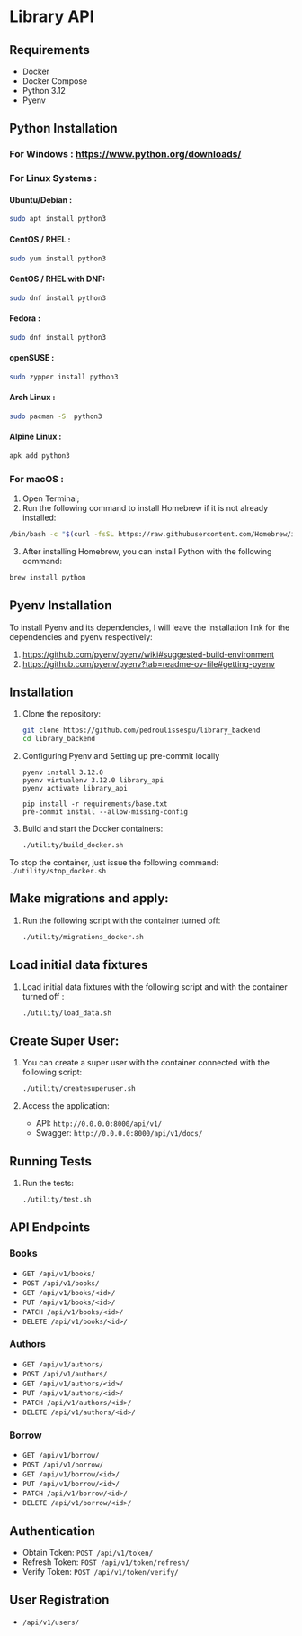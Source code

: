 # Library API

## Requirements

- Docker
- Docker Compose
- Python 3.12
- Pyenv

## Python Installation

### For Windows : https://www.python.org/downloads/
### For Linux Systems :
#### Ubuntu/Debian :
   ```sh
   sudo apt install python3
   ```
#### CentOS / RHEL :
   ```sh
   sudo yum install python3
   ```

#### CentOS / RHEL with DNF:
   ```sh
   sudo dnf install python3
   ```

#### Fedora :
   ```sh
   sudo dnf install python3
   ```

#### openSUSE :
   ```sh
   sudo zypper install python3
   ```

#### Arch Linux :
   ```sh
   sudo pacman -S  python3
   ```

#### Alpine Linux :
   ```sh
   apk add python3
   ```

### For macOS :
   1. Open Terminal;
   2. Run the following command to install Homebrew if it is not already installed:
   ```sh
   /bin/bash -c "$(curl -fsSL https://raw.githubusercontent.com/Homebrew/install/HEAD/install.sh)"
   ```
   3. After installing Homebrew, you can install Python with the following command:
   ```sh
   brew install python
   ```

## Pyenv Installation
To install Pyenv and its dependencies, I will leave the installation link for the dependencies and pyenv respectively:
1. https://github.com/pyenv/pyenv/wiki#suggested-build-environment
2. https://github.com/pyenv/pyenv?tab=readme-ov-file#getting-pyenv

## Installation

1. Clone the repository:
    ```sh
   git clone https://github.com/pedroulissespu/library_backend
   cd library_backend
   ```

2. Configuring Pyenv and Setting up pre-commit locally
   ```shell
   pyenv install 3.12.0
   pyenv virtualenv 3.12.0 library_api
   pyenv activate library_api

   pip install -r requirements/base.txt
   pre-commit install --allow-missing-config
   ```


3. Build and start the Docker containers:
    ```sh
   ./utility/build_docker.sh
   ```

To stop the container, just issue the following command:
      ```
      ./utility/stop_docker.sh
      ```

## Make migrations and apply:
1. Run the following script with the container turned off:
    ```sh
   ./utility/migrations_docker.sh
   ```

## Load initial data fixtures

1.  Load initial data fixtures with the following script and with the container turned off :
    ```sh
    ./utility/load_data.sh
    ```

## Create Super User:
1. You can create a super user with the container connected with the following script:
   ```sh
   ./utility/createsuperuser.sh
   ```

7. Access the application:
    - API: `http://0.0.0.0:8000/api/v1/`
    - Swagger: `http://0.0.0.0:8000/api/v1/docs/`

## Running Tests

1. Run the tests:
    ```sh
    ./utility/test.sh
    ```

## API Endpoints

### Books
- `GET /api/v1/books/`
- `POST /api/v1/books/`
- `GET /api/v1/books/<id>/`
- `PUT /api/v1/books/<id>/`
- `PATCH /api/v1/books/<id>/`
- `DELETE /api/v1/books/<id>/`

### Authors
- `GET /api/v1/authors/`
- `POST /api/v1/authors/`
- `GET /api/v1/authors/<id>/`
- `PUT /api/v1/authors/<id>/`
- `PATCH /api/v1/authors/<id>/`
- `DELETE /api/v1/authors/<id>/`

### Borrow
- `GET /api/v1/borrow/`
- `POST /api/v1/borrow/`
- `GET /api/v1/borrow/<id>/`
- `PUT /api/v1/borrow/<id>/`
- `PATCH /api/v1/borrow/<id>/`
- `DELETE /api/v1/borrow/<id>/`

## Authentication

- Obtain Token: `POST /api/v1/token/`
- Refresh Token: `POST /api/v1/token/refresh/`
- Verify Token: `POST /api/v1/token/verify/`

## User Registration

- `/api/v1/users/`

